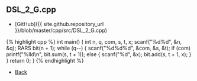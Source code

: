 ## DSL_2_G.cpp

- [GitHub]({{ site.github.repository_url }}/blob/master/cpp/src/DSL_2_G.cpp)

{% highlight cpp %}
int main() {
  int n, q, com, s, t, x;
  scanf("%d%d", &n, &q);
  RARS<ll> bit(n + 1);
  while (q--) {
    scanf("%d%d%d", &com, &s, &t);
    if (com) printf("%lld\n", bit.sum(s, t + 1));
    else {
      scanf("%d", &x);
      bit.add(s, t + 1, x);
    }
  }
  return 0;
}
{% endhighlight %}

- [Back](../..)
